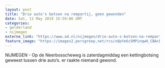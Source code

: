 ```yaml
---
layout: post
title: "Drie auto's botsen na rempartij, geen gewonden"
date: Sat, 11 May 2019 15:59:06 GMT
categories: 
- gelderland 
- nijmegen 
externe_link: "https://www.ad.nl/nijmegen/drie-auto-s-botsen-na-rempartij-geen-gewonden~a8c580ae/"
feature_image: "https://images2.persgroep.net/rcs/x8pYe6c5MPinqwH_CBAcD4NlDxs/diocontent/147985905/_fitwidth/400/?appId=21791a8992982cd8da851550a453bd7f&quality=0.7"
---
```


NIJMEGEN - Op de Neerbosscheweg is zaterdagmiddag een kettingbotsing geweest tussen drie auto’s. er raakte niemand gewond.
